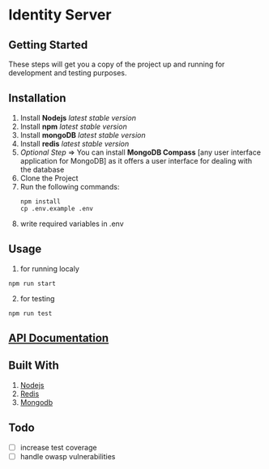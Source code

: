 # Identity Server

## Getting Started

These steps will get you a copy of the project up and running for development and testing purposes.

## Installation

1.  Install  **Nodejs** _latest stable version_
2.  Install  **npm** _latest stable version_
3.  Install  **mongoDB** _latest stable version_
4.  Install  **redis** _latest stable version_
5. _Optional Step_ ⇒ You can install **MongoDB Compass** [any user interface application for MongoDB] as it offers a user interface for dealing with the database
6.  Clone the Project
7.	Run the following commands:
	```
	npm install
	cp .env.example .env
	```
8. write required variables in .env

## Usage

1. for running localy
  ```
  npm run start
  ```
2. for testing
  ```
  npm run test
  ```

## [API Documentation](https://documenter.getpostman.com/view/20985353/UyxjFksf)

## Built With

1. [Nodejs](https://nodejs.org/en/)
2. [Redis](https://github.com/redis/node-redis)
3. [Mongodb](https://docs.mongodb.com/)

## Todo
- [ ] increase test coverage
- [ ] handle owasp vulnerabilities
